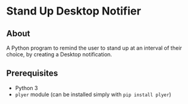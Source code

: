 # Stand Up Desktop Notifier

## About

A Python program to remind the user to stand up at an interval of their choice, by creating a Desktop notification.

## Prerequisites

- Python 3
- `plyer` module (can be installed simply with `pip install plyer`)
